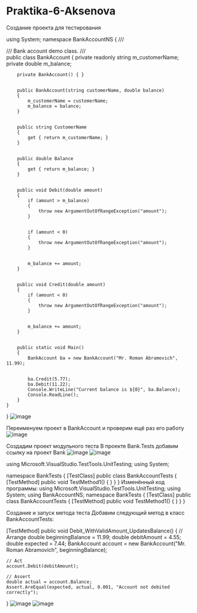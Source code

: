 # Praktika-6-Aksenova
Создание проекта для тестирования

using System;
namespace BankAccountNS
{
    /// <summary>
    /// Bank account demo class.
    /// </summary>
    public class BankAccount
    {
        private readonly string m_customerName;
        private double m_balance;


        private BankAccount() { }


        public BankAccount(string customerName, double balance)
        {
            m_customerName = customerName;
            m_balance = balance;
        }


        public string CustomerName
        {
            get { return m_customerName; }
        }


        public double Balance
        {
            get { return m_balance; }
        }


        public void Debit(double amount)
        {
            if (amount > m_balance)
            {
                throw new ArgumentOutOfRangeException("amount");
            }


            if (amount < 0)
            {
                throw new ArgumentOutOfRangeException("amount");
            }


            m_balance += amount;
        }


        public void Credit(double amount)
        {
            if (amount < 0)
            {
                throw new ArgumentOutOfRangeException("amount");
            }


            m_balance += amount;
        }


        public static void Main()
        {
            BankAccount ba = new BankAccount("Mr. Roman Abramovich", 11.99);


            ba.Credit(5.77);
            ba.Debit(11.22);
            Console.WriteLine("Current balance is ${0}", ba.Balance);
            Console.ReadLine();
        }
    }
}
![image](https://github.com/user-attachments/assets/91655ba8-bc68-4801-adc0-8aea9e25c07b)

Переименуем проект в BankAccount и проверим ещё раз его работу
![image](https://github.com/user-attachments/assets/10134a82-4a27-48fa-96b6-5024ad7df5)

Создадим проект модульного теста
В проекте Bank.Tests добавим ссылку на проект Bank
![image](https://github.com/user-attachments/assets/c64e0502-58e3-405a-9e65-9749bf0a8ff0)
![image](https://github.com/user-attachments/assets/39165c04-7c7b-47a4-bef9-45ad4be2475d)

using Microsoft.VisualStudio.TestTools.UnitTesting;
using System;

namespace BankTests
{
    [TestClass]
    public class BankAccountTests
    {
        [TestMethod]
        public void TestMethod1()
        {
        }
    }
}
Изменённый код программы:
using Microsoft.VisualStudio.TestTools.UnitTesting;
using System;
using BankAccountNS;
namespace BankTests
{
    [TestClass]
    public class BankAccountTests
    {
        [TestMethod]
        public void TestMethod1()
        {
        }
    }
}

Создание и запуск метода теста
Добавим следующий метод в класс BankAccountTests:

[TestMethod]
public void Debit_WithValidAmount_UpdatesBalance()
{
    // Arrange
    double beginningBalance = 11.99;
    double debitAmount = 4.55;
    double expected = 7.44;
    BankAccount account = new BankAccount("Mr. Roman Abramovich", beginningBalance);

    // Act
    account.Debit(debitAmount);

    // Assert
    double actual = account.Balance;
    Assert.AreEqual(expected, actual, 0.001, "Account not debited correctly");
}
![image](https://github.com/user-attachments/assets/585e9ace-3d36-4f03-838e-2cb437dbf8cd)
![image](https://github.com/user-attachments/assets/15b4d4e9-9234-41fa-a908-05bcb6cae12e)








